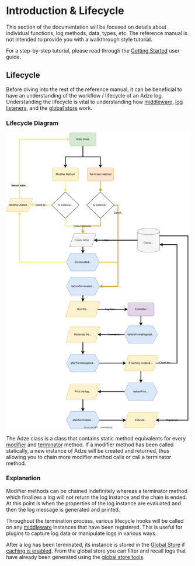 # Introduction & Lifecycle

This section of the documentation will be focused on details about individual functions, log
methods, data, types, etc. The reference manual is not intended to provide you with a walkthrough
style tutorial.

For a step-by-step tutorial, please read through the [Getting Started](../getting-started/introduction.md)
user guide.

## Lifecycle

Before diving into the rest of the reference manual, it can be beneficial to have an understanding
of the workflow / lifecycle of an Adze log. Understanding the lifecycle is vital to understanding
how [middleware](), [log listeners](), and the [global store]() work.

### Lifecycle Diagram

![Lifecycle diagram of an Adze log](../assets/lifecycle.svg)

The Adze class is a class that contains static method equivalents for every [modifier]() and
[terminator]() method. If a modifier method has been called statically, a new instance of Adze will
be created and returned, thus allowing you to chain more modifier method calls or call a terminator
method.

### Explanation

Modifier methods can be chained indefinitely whereas a terminator method which finalizes a log will
not return the log instance and the chain is ended. At this point is when the properties of the log
instance are evaluated and then the log message is generated and printed.

Throughout the termination process, various lifecycle hooks will be called on any [middleware]()
instances that have been registered. This is useful for plugins to capture log data or manipulate
logs in various ways.

After a log has been terminated, its instance is stored in the [Global Store]() if [caching is
enabled](). From the global store you can filter and recall logs that have already been generated
using the [global store tools]().
